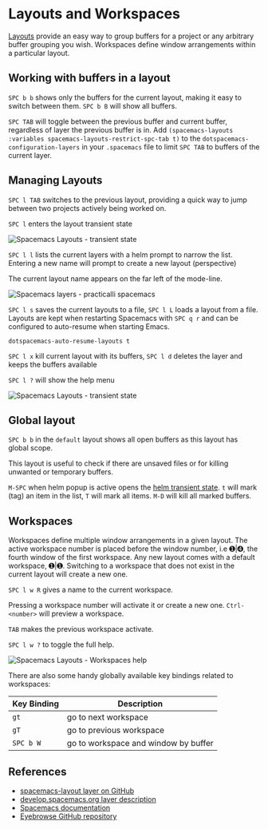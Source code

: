 # Layouts and Workspaces
[Layouts](http://develop.spacemacs.org/doc/DOCUMENTATION.html#layouts-and-workspaces) provide an easy way to group buffers for a project or any arbitrary buffer grouping you wish.  Workspaces define window arrangements within a particular layout.

## Working with buffers in a layout
`SPC b b` shows only the buffers for the current layout, making it easy to switch between them.  `SPC b B` will show all buffers.

`SPC TAB` will toggle between the previous buffer and current buffer, regardless of layer the previous buffer is in.  Add `(spacemacs-layouts :variables spacemacs-layouts-restrict-spc-tab t)` to the `dotspacemacs-configuration-layers` in your `.spacemacs` file to limit `SPC TAB` to buffers of the current layer.


## Managing Layouts
`SPC l TAB` switches to the previous layout, providing a quick way to jump between two projects actively being worked on.

`SPC l` enters the layout transient state

![Spacemacs Layouts - transient state](/images/spacemacs-layouts-transient-state-list.png)

`SPC l l` lists the current layers with a helm prompt to narrow the list.  Entering a new name will prompt to create a new layout (perspective)

The current layout name appears on the far left of the mode-line.

![Spacemacs layers - practicalli spacemacs](/images/spacemacs-layers-name.png)

`SPC l s` saves the current layouts to a file, `SPC l L` loads a layout from a file.  Layouts are kept when restarting Spacemacs with `SPC q r` and can be configured to auto-resume when starting Emacs.

```elisp
dotspacemacs-auto-resume-layouts t
```

`SPC l x`  kill current layout with its buffers, `SPC l d` deletes the layer and keeps the buffers available

`SPC l ?` will show the help menu

![Spacemacs Layouts - transient state](/images/spacemacs-layouts-help.png)




## Global layout

`SPC b b` in the `default` layout shows all open buffers as this layout has global scope.

This layout is useful to check if there are unsaved files or for killing unwanted or temporary buffers.

`M-SPC` when helm popup is active opens the [helm transient state](/why-spacemacs/helm-transient-state.md).  `t` will mark (tag) an item in the list, `T` will mark all items.  `M-D` will kill all marked buffers.



## Workspaces

Workspaces define multiple window arrangements in a given layout. The active workspace number is placed before the window number, i.e ➊|➍, the fourth window of the first workspace. Any new layout comes with a default workspace, ➊|➊.  Switching to a workspace that does not exist in the current layout will create a new one.

`SPC l w R` gives a name to the current workspace.

Pressing a workspace number will activate it or create a new one. `Ctrl-<number>` will preview a workspace.

`TAB` makes the previous workspace activate.

`SPC l w ?` to toggle the full help.

![Spacemacs Layouts - Workspaces help](/images/spacemacs-layouts-workspaces-help.png)

There are also some handy globally available key bindings related to workspaces:

| Key Binding | Description                          |
|-------------|--------------------------------------|
| `gt`        | go to next workspace                 |
| `gT`        | go to previous workspace             |
| `SPC b W`   | go to workspace and window by buffer |



## References
* [spacemacs-layout layer on GitHub](https://github.com/syl20bnr/spacemacs/tree/master/layers/%2Bspacemacs/spacemacs-layouts)
* [develop.spacemacs.org layer description](https://develop.spacemacs.org/layers/+spacemacs/spacemacs-layouts/README.html)
* [Spacemacs documentation](http://develop.spacemacs.org/doc/DOCUMENTATION.html#layouts-and-workspaces)
* [Eyebrowse GitHub repository](https://github.com/wasamasa/eyebrowse)
